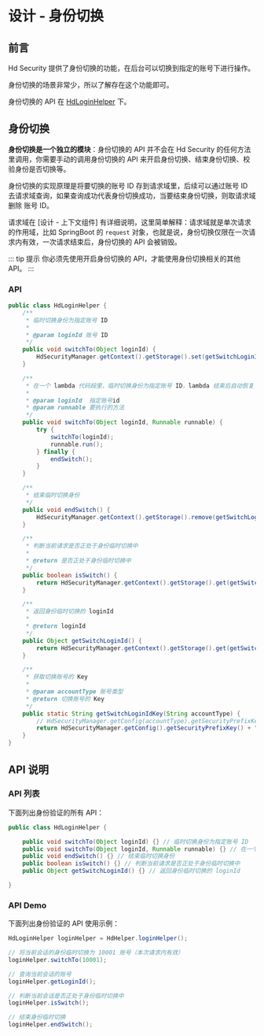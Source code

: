 # 设计 - 身份切换

## 前言

Hd Security 提供了身份切换的功能，在后台可以切换到指定的账号下进行操作。

身份切换的场景非常少，所以了解存在这个功能即可。

身份切换的 API 在 [HdLoginHelper](https://github.com/Kele-Bingtang/hd-security/tree/master/hd-security-core/src/main/java/cn/youngkbt/hdsecurity/hd/HdLoginHelper.java) 下。

## 身份切换

**身份切换是一个独立的模块**：身份切换的 API 并不会在 Hd Security 的任何方法里调用，你需要手动的调用身份切换的 API 来开启身份切换、结束身份切换、校验身份是否切换等。

身份切换的实现原理是将要切换的账号 ID 存到请求域里，后续可以通过账号 ID 去请求域查询，如果查询成功代表身份切换成功，当要结束身份切换，则取请求域删除 账号 ID。

请求域在 [设计 - 上下文组件] 有详细说明，这里简单解释：请求域就是单次请求的作用域，比如 SpringBoot 的 `request` 对象，也就是说，身份切换仅限在一次请求内有效，一次请求结束后，身份切换的 API 会被销毁。


::: tip 提示
你必须先使用开启身份切换的 API，才能使用身份切换相关的其他 API。
:::

### API

```java
public class HdLoginHelper {
    /**
     * 临时切换身份为指定账号 ID
     *
     * @param loginId 账号 ID
     */
    public void switchTo(Object loginId) {
        HdSecurityManager.getContext().getStorage().set(getSwitchLoginIdKey(accountType), loginId);
    }

    /**
     * 在一个 lambda 代码段里，临时切换身份为指定账号 ID，lambda 结束后自动恢复
     *
     * @param loginId  指定账号id
     * @param runnable 要执行的方法
     */
    public void switchTo(Object loginId, Runnable runnable) {
        try {
            switchTo(loginId);
            runnable.run();
        } finally {
            endSwitch();
        }
    }

    /**
     * 结束临时切换身份
     */
    public void endSwitch() {
        HdSecurityManager.getContext().getStorage().remove(getSwitchLoginIdKey(accountType));
    }

    /**
     * 判断当前请求是否正处于身份临时切换中
     *
     * @return 是否正处于身份临时切换中
     */
    public boolean isSwitch() {
        return HdSecurityManager.getContext().getStorage().get(getSwitchLoginIdKey(accountType)) != null;
    }

    /**
     * 返回身份临时切换的 loginId
     *
     * @return loginId
     */
    public Object getSwitchLoginId() {
        return HdSecurityManager.getContext().getStorage().get(getSwitchLoginIdKey(accountType));
    }

    /**
     * 获取切换账号的 Key
     *
     * @param accountType 账号类型
     * @return 切换账号的 Key
     */
    public static String getSwitchLoginIdKey(String accountType) {
        // HdSecurityManager.getConfig(accountType).getSecurityPrefixKey() 默认等于 hd-security，在全局配置可以修改默认值
        return HdSecurityManager.getConfig().getSecurityPrefixKey() + ":" + accountType + ":var:switch";
    }
}
```

## API 说明

### API 列表

下面列出身份验证的所有 API：

```java
public class HdLoginHelper {

    public void switchTo(Object loginId) {} // 临时切换身份为指定账号 ID
    public void switchTo(Object loginId, Runnable runnable) {} // 在一个 lambda 代码段里，临时切换身份为指定账号 ID，lambda 结束后自动恢复
    public void endSwitch() {} // 结束临时切换身份
    public boolean isSwitch() {} // 判断当前请求是否正处于身份临时切换中
    public Object getSwitchLoginId() {} // 返回身份临时切换的 loginId

}
```

### API Demo

下面列出身份验证的 API 使用示例：

```java
HdLoginHelper loginHelper = HdHelper.loginHelper();

// 将当前会话的身份临时切换为 10001 账号（本次请求内有效）
loginHelper.switchTo(10001);

// 查询当前会话的账号
loginHelper.getLoginId();

// 判断当前会话是否正处于身份临时切换中
loginHelper.isSwitch();

// 结束身份临时切换
loginHelper.endSwitch();
```